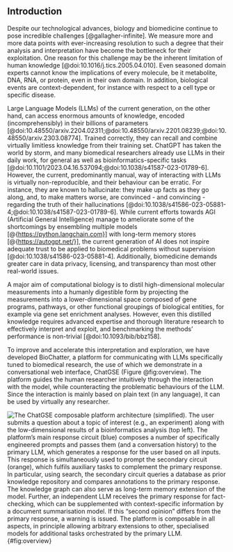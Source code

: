 ## Introduction

Despite our technological advances, biology and biomedicine continue to pose incredible challenges [@gallagher-infinite].
We measure more and more data points with ever-increasing resolution to such a degree that their analysis and interpretation have become the bottleneck for their exploitation.
One reason for this challenge may be the inherent limitation of human knowledge [@doi:10.1016/j.tics.2005.04.010].
Even seasoned domain experts cannot know the implications of every molecule, be it metabolite, DNA, RNA, or protein, even in their own domain.
In addition, biological events are context-dependent, for instance with respect to a cell type or specific disease.

Large Language Models (LLMs) of the current generation, on the other hand, can access enormous amounts of knowledge, encoded (incomprehensibly) in their billions of parameters [@doi:10.48550/arxiv.2204.02311;@doi:10.48550/arxiv.2201.08239;@doi:10.48550/arxiv.2303.08774].
Trained correctly, they can recall and combine virtually limitless knowledge from their training set.
ChatGPT has taken the world by storm, and many biomedical researchers already use LLMs in their daily work, for general as well as bioinformatics-specific tasks [@doi:10.1101/2023.04.16.537094;@doi:10.1038/s41587-023-01789-6].
However, the current, predominantly manual, way of interacting with LLMs is virtually non-reproducible, and their behaviour can be erratic.
For instance, they are known to hallucinate: they make up facts as they go along, and, to make matters worse, are convinced - and convincing - regarding the truth of their hallucinations [@doi:10.1038/s41586-023-05881-4;@doi:10.1038/s41587-023-01789-6].
While current efforts towards AGI (Artificial General Intelligence) manage to ameliorate some of the shortcomings by ensembling multiple models [@{https://python.langchain.com}] with long-term memory stores [@{https://autogpt.net/}], the current generation of AI does not inspire adequate trust to be applied to biomedical problems without supervision [@doi:10.1038/s41586-023-05881-4].
Additionally, biomedicine demands greater care in data privacy, licensing, and transparency than most other real-world issues.

A major aim of computational biology is to distil high-dimensional molecular measurements into a humanly digestible form by projecting the measurements into a lower-dimensional space composed of gene programs, pathways, or other functional groupings of biological entities, for example via gene set enrichment analyses.
However, even this distilled knowledge requires advanced expertise and thorough literature research to effectively interpret and exploit, and benchmarking the methods’ performance is non-trivial [@doi:10.1093/bib/bbz158].

To improve and accelerate this interpretation and exploration, we have developed BioChatter, a platform for communicating with LLMs specifically tuned to biomedical research, the use of which we demonstrate in a conversational web interface, ChatGSE (Figure @fig:overview).
The platform guides the human researcher intuitively through the interaction with the model, while counteracting the problematic behaviours of the LLM.
Since the interaction is mainly based on plain text (in any language), it can be used by virtually any researcher.

<!-- Figure 1 -->
![
**The ChatGSE composable platform architecture (simplified).**
The user submits a question about a topic of interest (e.g., an experiment) along with the low-dimensional results of a bioinformatics analysis (top left).
The platform’s main response circuit (blue) composes a number of specifically engineered prompts and passes them (and a conversation history) to the primary LLM, which generates a response for the user based on all inputs.
This response is simultaneously used to prompt the secondary circuit (orange), which fulfils auxiliary tasks to complement the primary response.
In particular, using search, the secondary circuit queries a database as prior knowledge repository and compares annotations to the primary response.
The knowledge graph can also serve as long-term memory extension of the model.
Further, an independent LLM receives the primary response for fact-checking, which can be supplemented with context-specific information by a document summarisation model.
If this “second opinion” differs from the primary response, a warning is issued.
The platform is composable in all aspects, in principle allowing arbitrary extensions to other, specialised models for additional tasks orchestrated by the primary LLM.
](images/graphical_abstract.png "Overview"){#fig:overview}
